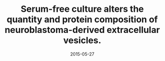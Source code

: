 ---
doi: 10.3402/jev.v4.26883
journal: Journal of extracellular vesicles
title: Serum-free culture alters the quantity and protein composition of neuroblastoma-derived extracellular vesicles.
date: 2015-05-27
authors: Li, J, Lee, Y, Johansson, HJ, Mäger, I, Vader, P, Nordin, JZ, Wiklander, OP, Lehtiö, J, Wood, MJ, Andaloussi, SE
---